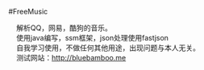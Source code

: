 #FreeMusic

&nbsp;&nbsp;&nbsp;&nbsp;解析QQ，网易，酷狗的音乐。<br>
&nbsp;&nbsp;&nbsp;&nbsp;使用java编写，ssm框架，json处理使用fastjson<br>
&nbsp;&nbsp;&nbsp;&nbsp;自我学习使用，不做任何其他用途，出现问题与本人无关。<br>
&nbsp;&nbsp;&nbsp;&nbsp;测试网站：<a href="http://bluebamboo.me" target="_blank">http://bluebamboo.me</a>
